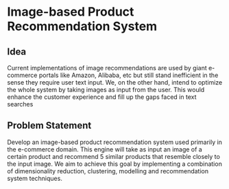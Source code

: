 # Image-based Product Recommendation System

## Idea
Current implementations of image recommendations are used by giant e-commerce portals like
Amazon, Alibaba, etc but still stand inefficient in the sense they require user text input. We, on
the other hand, intend to optimize the whole system by taking images as input from the user.
This would enhance the customer experience and fill up the gaps faced in text searches

## Problem Statement
Develop an image-based product recommendation system used primarily in the e-commerce
domain. This engine will take as input an image of a certain product and recommend 5 similar
products that resemble closely to the input image. We aim to achieve this goal by implementing
a combination of dimensionality reduction, clustering, modelling and recommendation system
techniques.
